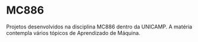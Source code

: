 # MC886
Projetos desenvolvidos na disciplina MC886 dentro da UNICAMP. A matéria contempla vários tópicos de Aprendizado de Máquina.
